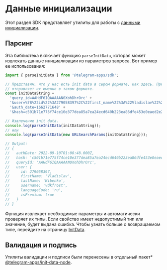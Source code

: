 # Данные инициализации

Этот раздел SDK представляет утилиты для работы с [данными инициализации](../../../platform/init-data.md).

## Парсинг

Эта библиотека включает функцию `parseInitData`, которая может извлекать данные инициализации
из параметров запроса. Вот пример ее использования:

```typescript
import { parseInitData } from '@telegram-apps/sdk';

// Представим, что у нас есть init data в сыром формате, как здесь. Приложение Telegram
// отправляет их именно в таком формате.
const initDataString =
  'query_id=AAHdF6IQAAAAAN0XohDhrOrc' +
  '&user=%7B%22id%22%3A279058397%2C%22first_name%22%3A%22Vladislav%22%2C%22last_name%22%3A%22Kibenko%22%2C%22username%22%3A%22vdkfrost%22%2C%22language_code%22%3A%22ru%22%2C%22is_premium%22%3Atrue%7D' +
  '&auth_date=1662771648' +
  '&hash=c501b71e775f74ce10e377dea85a7ea24ecd640b223ea86dfe453e0eaed2e2b2';

// Извлечение init data.
console.log(parseInitData(initDataString));
// или
console.log(parseInitData(new URLSearchParams(initDataString)));

// Output:
// {
//   authDate: 2022-09-10T01:00:48.000Z,
//   hash: 'c501b71e775f74ce10e377dea85a7ea24ecd640b223ea86dfe453e0eaed2e2b2',
//   queryId: 'AAHdF6IQAAAAAN0XohDhrOrc',
//   user: {
//     id: 279058397,
//     firstName: 'Vladislav',
//     lastName: 'Kibenko',
//     username: 'vdkfrost',
//     languageCode: 'ru',
//     isPremium: true
//   }
// }
```

Функция извлекает необходимые параметры и автоматически проверяет их типы. Если свойство
имеет недопустимый тип или значение, будет выдана ошибка. Чтобы узнать больше о возвращаемом типе, перейдите на страницу [InitData](init-data/init-data.md).

## Валидация и подпись

Утилиты валидации и подписи были перенесены в отдельный пакет\* [@telegram-apps/init-data-node](../../telegram-apps-init-data-node).
